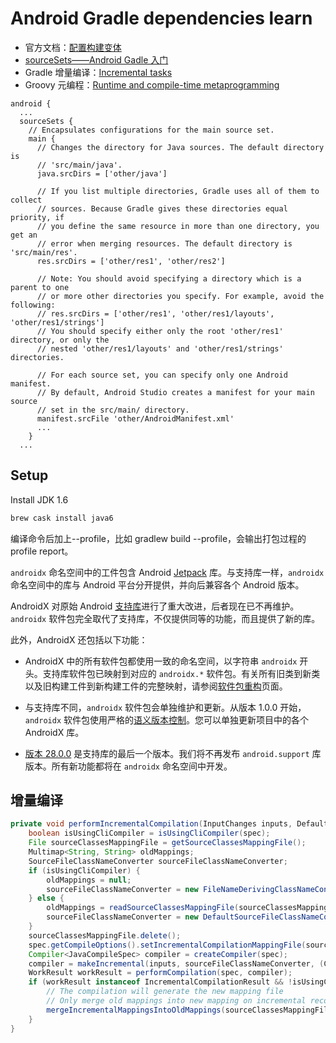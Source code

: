 # Android Gradle dependencies learn

 - 官方文档：[配置构建变体](https://developer.android.com/studio/build/build-variants?hl=zh-cn)
 - [sourceSets——Android Gadle 入门](https://juejin.im/post/6844904003478765575)
 - Gradle 增量编译：[Incremental tasks](https://docs.gradle.org/current/userguide/custom_tasks.html#incremental_tasks)
 - Groovy 元编程：[Runtime and compile-time metaprogramming](http://groovy-lang.org/metaprogramming.html#_methodmissing)


```
android {
  ...
  sourceSets {
    // Encapsulates configurations for the main source set.
    main {
      // Changes the directory for Java sources. The default directory is
      // 'src/main/java'.
      java.srcDirs = ['other/java']

      // If you list multiple directories, Gradle uses all of them to collect
      // sources. Because Gradle gives these directories equal priority, if
      // you define the same resource in more than one directory, you get an
      // error when merging resources. The default directory is 'src/main/res'.
      res.srcDirs = ['other/res1', 'other/res2']

      // Note: You should avoid specifying a directory which is a parent to one
      // or more other directories you specify. For example, avoid the following:
      // res.srcDirs = ['other/res1', 'other/res1/layouts', 'other/res1/strings']
      // You should specify either only the root 'other/res1' directory, or only the
      // nested 'other/res1/layouts' and 'other/res1/strings' directories.

      // For each source set, you can specify only one Android manifest.
      // By default, Android Studio creates a manifest for your main source
      // set in the src/main/ directory.
      manifest.srcFile 'other/AndroidManifest.xml'
      ...
    }
  ...
```

## Setup

Install JDK 1.6

```bash
brew cask install java6
```

编译命令后加上--profile，比如 gradlew build --profile，会输出打包过程的profile report。


`androidx` 命名空间中的工件包含 Android [Jetpack](https://developer.android.com/jetpack?hl=zh-cn) 库。与支持库一样，`androidx` 命名空间中的库与 Android 平台分开提供，并向后兼容各个 Android 版本。

AndroidX 对原始 Android [支持库](https://developer.android.com/topic/libraries/support-library?hl=zh-cn)进行了重大改进，后者现在已不再维护。`androidx` 软件包完全取代了支持库，不仅提供同等的功能，而且提供了新的库。

此外，AndroidX 还包括以下功能：

*   AndroidX 中的所有软件包都使用一致的命名空间，以字符串 `androidx` 开头。支持库软件包已映射到对应的 `androidx.*` 软件包。有关所有旧类到新类以及旧构建工件到新构建工件的完整映射，请参阅[软件包重构](https://developer.android.com/jetpack/androidx/refactor?hl=zh-cn)页面。

*   与支持库不同，`androidx` 软件包会单独维护和更新。从版本 1.0.0 开始，`androidx` 软件包使用严格的[语义版本控制](https://semver.org/)。您可以单独更新项目中的各个 AndroidX 库。

*   [版本 28.0.0](https://developer.android.com/topic/libraries/support-library/revisions?hl=zh-cn#28-0-0) 是支持库的最后一个版本。我们将不再发布 `android.support` 库版本。所有新功能都将在 `androidx` 命名空间中开发。

## 增量编译

```java
private void performIncrementalCompilation(InputChanges inputs, DefaultJavaCompileSpec spec) {
    boolean isUsingCliCompiler = isUsingCliCompiler(spec);
    File sourceClassesMappingFile = getSourceClassesMappingFile();
    Multimap<String, String> oldMappings;
    SourceFileClassNameConverter sourceFileClassNameConverter;
    if (isUsingCliCompiler) {
        oldMappings = null;
        sourceFileClassNameConverter = new FileNameDerivingClassNameConverter();
    } else {
        oldMappings = readSourceClassesMappingFile(sourceClassesMappingFile);
        sourceFileClassNameConverter = new DefaultSourceFileClassNameConverter(oldMappings);
    }
    sourceClassesMappingFile.delete();
    spec.getCompileOptions().setIncrementalCompilationMappingFile(sourceClassesMappingFile);
    Compiler<JavaCompileSpec> compiler = createCompiler(spec);
    compiler = makeIncremental(inputs, sourceFileClassNameConverter, (CleaningJavaCompiler<JavaCompileSpec>) compiler, getStableSources().getAsFileTree());
    WorkResult workResult = performCompilation(spec, compiler);
    if (workResult instanceof IncrementalCompilationResult && !isUsingCliCompiler) {
        // The compilation will generate the new mapping file
        // Only merge old mappings into new mapping on incremental recompilation
        mergeIncrementalMappingsIntoOldMappings(sourceClassesMappingFile, getStableSources(), inputs, oldMappings);
    }
}
```